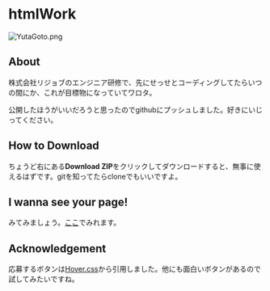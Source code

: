 # htmlWork

![YutaGoto.png](https://github.com/YutaGotoRejob/htmlWork/blob/master/img/yutagoto.png "YutaGoto.png") 

## About

株式会社リジョブのエンジニア研修で、先にせっせとコーディングしてたらいつの間にか、これが目標物になっていてワロタ。

公開したほうがいいだろうと思ったのでgithubにプッシュしました。好きにいじってください。

## How to Download

ちょうど右にある**Download ZIP**をクリックしてダウンロードすると、無事に使えるはずです。gitを知ってたらcloneでもいいですよ。

## I wanna see your page!

みてみましょう。[ここ](http://yutagotorejob.github.io/htmlWork/)でみれます。

## Acknowledgement

応募するボタンは[Hover.css](http://ianlunn.github.io/Hover/ "Hover.css")から引用しました。他にも面白いボタンがあるので試してみたいですね。
